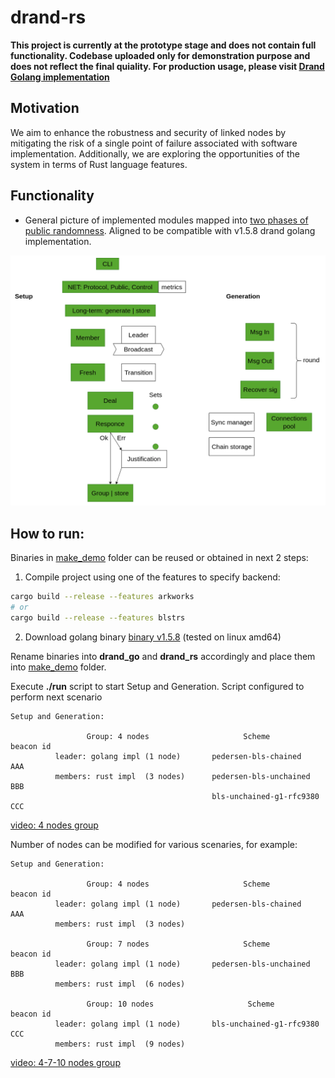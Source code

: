 # drand-rs

**This project is currently at the prototype stage and does not contain full functionality. Codebase uploaded only for demonstration purpose and does not reflect the final quiality. For production usage, please visit [Drand Golang implementation](https://github.com/drand/drand)**


## Motivation
We aim to enhance the robustness and security of linked nodes by mitigating the risk of a single point of failure associated with software implementation. Additionally, we are exploring the opportunities of the system in terms of Rust language features.

## Functionality

- General picture of implemented modules mapped into [two phases of public randomness](https://github.com/drand/drand?tab=readme-ov-file#public-randomness). Aligned to be compatible with v1.5.8 drand golang implementation. 

![Implemented modules](status.png) 

## How to run:
Binaries in [make_demo](/make_demo/) folder can be reused or obtained in next 2 steps:
1. Compile project using one of the features to specify backend:
```bash
cargo build --release --features arkworks
# or
cargo build --release --features blstrs
```
2. Download golang binary [binary v1.5.8](https://github.com/drand/drand/releases/tag/v1.5.8-testnest) (tested on linux amd64)

Rename binaries into **drand_go** and **drand_rs** accordingly and place them into [make_demo](/make_demo/) folder.

Execute **./run** script to start Setup and Generation. Script configured to perform next scenario

 ```
 Setup and Generation: 

                  Group: 4 nodes                     Scheme              beacon id
           leader: golang impl (1 node)       pedersen-bls-chained          AAA
           members: rust impl  (3 nodes)      pedersen-bls-unchained        BBB
                                              bls-unchained-g1-rfc9380      CCC
```
   [video: 4 nodes group](https://drive.google.com/file/d/1visDx3lexfgcMEFi-adi0NtmPfsWFSFH/view?usp=drive_link)

Number of nodes can be modified for various scenaries, for example:
 ```
 Setup and Generation: 

                  Group: 4 nodes                     Scheme              beacon id
           leader: golang impl (1 node)       pedersen-bls-chained          AAA
           members: rust impl  (3 nodes)

                  Group: 7 nodes                     Scheme              beacon id
           leader: golang impl (1 node)       pedersen-bls-unchained        BBB
           members: rust impl  (6 nodes)     

                  Group: 10 nodes                     Scheme             beacon id
           leader: golang impl (1 node)       bls-unchained-g1-rfc9380      CCC
           members: rust impl  (9 nodes)   

```
   [video: 4-7-10 nodes group](https://drive.google.com/file/d/191rzucL5gX529J6PMfG5YfpZej6GoWQV/view?usp=drive_link)

